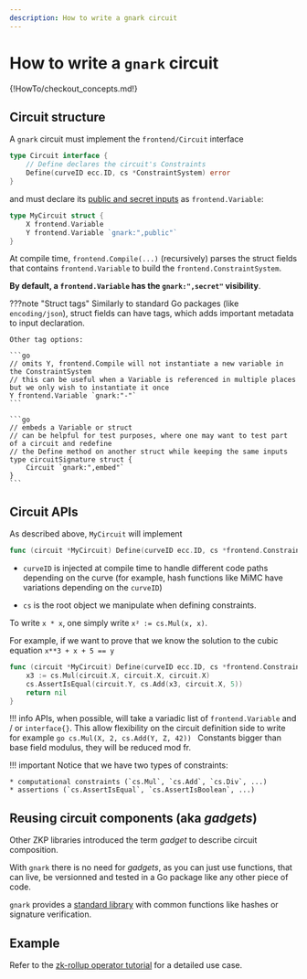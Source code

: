 ```yaml
---
description: How to write a gnark circuit
---
```


# How to write a `gnark` circuit

{!HowTo/checkout_concepts.md!}


## Circuit structure

A `gnark` circuit must implement the `frontend/Circuit` interface

```go
type Circuit interface {
	// Define declares the circuit's Constraints
	Define(curveID ecc.ID, cs *ConstraintSystem) error
}
```

and must declare its [public and secret inputs]() as `frontend.Variable`:

```go
type MyCircuit struct {
    X frontend.Variable
    Y frontend.Variable `gnark:",public"`
}
```

At compile time, `frontend.Compile(...)` (recursively) parses the struct fields that contains `frontend.Variable` to build the `frontend.ConstraintSystem`. 

**By default, a `frontend.Variable` has the `gnark:",secret"` visibility**.

???note "Struct tags"
	Similarly to standard Go packages (like `encoding/json`), struct fields can have tags, which adds important metadata to input declaration.

	Other tag options:

	```go
	// omits Y, frontend.Compile will not instantiate a new variable in the ConstraintSystem
	// this can be useful when a Variable is referenced in multiple places but we only wish to instantiate it once
	Y frontend.Variable `gnark:"-"` 
	```

	```go
	// embeds a Variable or struct
	// can be helpful for test purposes, where one may want to test part of a circuit and redefine
	// the Define method on another struct while keeping the same inputs
	type circuitSignature struct {
		Circuit `gnark:",embed"`
	}
	```

## Circuit APIs

As described above, `MyCircuit` will implement 

```go
func (circuit *MyCircuit) Define(curveID ecc.ID, cs *frontend.ConstraintSystem) error {
```

* `curveID` is injected at compile time to handle different code paths depending on the curve (for example, hash functions like MiMC have variations depending on the `curveID`)

* `cs` is the root object we manipulate when defining constraints. 

To write `x * x`, one simply write `x² := cs.Mul(x, x)`.  

For example, if we want to prove that we know the solution to the cubic equation `x**3 + x + 5 == y`

```go
func (circuit *MyCircuit) Define(curveID ecc.ID, cs *frontend.ConstraintSystem) error {
	x3 := cs.Mul(circuit.X, circuit.X, circuit.X)
	cs.AssertIsEqual(circuit.Y, cs.Add(x3, circuit.X, 5))
	return nil
}
```

!!! info
	APIs, when possible, will take a variadic list of  `frontend.Variable` and / or `interface{}`. This allow flexibility on the circuit definition side to write for example
	```go
	cs.Mul(X, 2, cs.Add(Y, Z, 42))
	```
	Constants bigger than base field modulus, they will be reduced mod fr. 

!!! important
	Notice that we have two types of constraints: 

	* computational constraints (`cs.Mul`, `cs.Add`, `cs.Div`, ...)
	* assertions (`cs.AssertIsEqual`, `cs.AssertIsBoolean`, ...)

## Reusing circuit components (aka *gadgets*)

Other ZKP libraries introduced the term *gadget* to describe circuit composition. 

With `gnark` there is no need for *gadgets*, as you can just use functions, that can live, be versionned and tested in a Go package like any other piece of code.  

`gnark` provides a [standard library](standard_library.md) with common functions like hashes or signature verification. 

## Example

Refer to the [zk-rollup operator tutorial]() for a detailed use case. 
